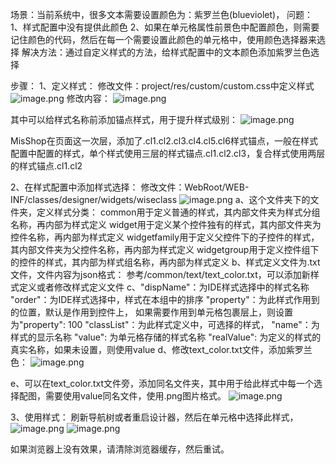 场景：当前系统中，很多文本需要设置颜色为：紫罗兰色(blueviolet)，
问题：
1、样式配置中没有提供此颜色
2、如果在单元格属性前景色中配置颜色，则需要记住颜色的代码，然后在每一个需要设置此颜色的单元格中，使用颜色选择器来选择
解决方法：通过自定义样式的方法，给样式配置中的文本颜色添加紫罗兰色选择

步骤：
1、定义样式：
修改文件：project/res/custom/custom.css中定义样式
![image.png](https://upload-images.jianshu.io/upload_images/12920178-047dae664d4e57c2.png?imageMogr2/auto-orient/strip%7CimageView2/2/w/1240)
修改内容：
![image.png](https://upload-images.jianshu.io/upload_images/12920178-a0ee3850a84dbab9.png?imageMogr2/auto-orient/strip%7CimageView2/2/w/1240)


其中可以给样式名称前添加锚点样式，用于提升样式级别：
![image.png](https://upload-images.jianshu.io/upload_images/12920178-2aeea44814e1dba0.png?imageMogr2/auto-orient/strip%7CimageView2/2/w/1240)


MisShop在页面这一次层，添加了.cl1.cl2.cl3.cl4.cl5.cl6样式锚点，一般在样式配置中配置的样式，单个样式使用三层的样式锚点.cl1.cl2.cl3，复合样式使用两层的样式锚点.cl1.cl2

2、在样式配置中添加样式选择：
修改文件：WebRoot/WEB-INF/classes/designer/widgets/wiseclass
![image.png](https://upload-images.jianshu.io/upload_images/12920178-c292fb01220a5490.png?imageMogr2/auto-orient/strip%7CimageView2/2/w/1240)
a、这个文件夹下的文件夹，定义样式分类：
common用于定义普通的样式，其内部文件夹为样式分组名称，再内部为样式定义
widget用于定义某个控件独有的样式，其内部文件夹为控件名称，再内部为样式定义
widgetfamily用于定义父控件下的子控件的样式，其内部文件夹为父控件名称，再内部为样式定义
widgetgroup用于定义控件组下的控件的样式，其内部为样式组名称，再内部为样式定义
b、样式定义文件为.txt文件，文件内容为json格式：
参考/common/text/text_color.txt，可以添加新样式定义或者修改样式定义文件
c、"dispName"：为IDE样式选择中的样式名称
"order"：为IDE样式选择中，样式在本组中的排序
"property"：为此样式作用到的位置，默认是作用到控件上，
如果需要作用到单元格包裹层上，则设置为"property": 100
"classList"：为此样式定义中，可选择的样式，
"name"：为样式的显示名称
"value": 为单元格存储的样式名称
"realValue": 为定义的样式的真实名称，如果未设置，则使用value
d、修改text_color.txt文件，添加紫罗兰色：
![image.png](https://upload-images.jianshu.io/upload_images/12920178-5c868c65b6ba69db.png?imageMogr2/auto-orient/strip%7CimageView2/2/w/1240)


e、可以在text_color.txt文件旁，添加同名文件夹，其中用于给此样式中每一个选择配图，需要使用value同名文件，使用.png图片格式。
![image.png](https://upload-images.jianshu.io/upload_images/12920178-6f5972f07b6ccfec.png?imageMogr2/auto-orient/strip%7CimageView2/2/w/1240)


3、使用样式：
刷新导航树或者重启设计器，然后在单元格中选择此样式，
![image.png](https://upload-images.jianshu.io/upload_images/12920178-19b10cac9c3a3b3c.png?imageMogr2/auto-orient/strip%7CimageView2/2/w/1240)
![image.png](https://upload-images.jianshu.io/upload_images/12920178-45f1722d056018e4.png?imageMogr2/auto-orient/strip%7CimageView2/2/w/1240)



如果浏览器上没有效果，请清除浏览器缓存，然后重试。
